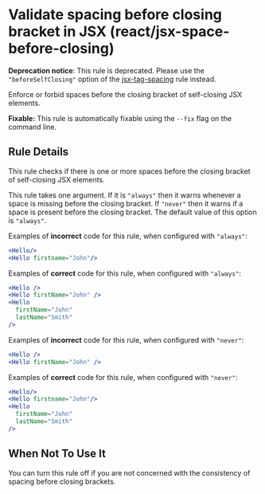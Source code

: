 # Validate spacing before closing bracket in JSX (react/jsx-space-before-closing)

**Deprecation notice**: This rule is deprecated. Please use the `"beforeSelfClosing"` option of the [jsx-tag-spacing](https://github.com/jsx-eslint/eslint-plugin-react/blob/master/docs/rules/jsx-tag-spacing.md) rule instead.

Enforce or forbid spaces before the closing bracket of self-closing JSX elements.

**Fixable:** This rule is automatically fixable using the `--fix` flag on the command line.

## Rule Details

This rule checks if there is one or more spaces before the closing bracket of self-closing JSX elements.

This rule takes one argument. If it is `"always"` then it warns whenever a space is missing before the closing bracket. If `"never"` then it warns if a space is present before the closing bracket. The default value of this option is `"always"`.

Examples of **incorrect** code for this rule, when configured with `"always"`:

```jsx
<Hello/>
<Hello firstname="John"/>
```

Examples of **correct** code for this rule, when configured with `"always"`:

```jsx
<Hello />
<Hello firstName="John" />
<Hello
  firstName="John"
  lastName="Smith"
/>
```

Examples of **incorrect** code for this rule, when configured with `"never"`:

```jsx
<Hello />
<Hello firstName="John" />
```

Examples of **correct** code for this rule, when configured with `"never"`:

```jsx
<Hello/>
<Hello firstname="John"/>
<Hello
  firstName="John"
  lastName="Smith"
/>
```

## When Not To Use It

You can turn this rule off if you are not concerned with the consistency of spacing before closing brackets.
